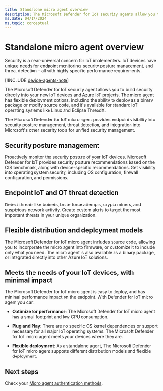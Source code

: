 ```yaml
---
title: Standalone micro agent overview 
description: The Microsoft Defender for IoT security agents allow you to build security directly into your new IoT devices and Azure IoT projects.
ms.date: 04/17/2024
ms.topic: conceptual
---
```


# Standalone micro agent overview

Security is a near-universal concern for IoT implementers. IoT devices have unique needs for endpoint monitoring, security posture management, and threat detection – all with highly specific performance requirements.

[!INCLUDE [device-agents-note](../includes/device-agents-note.md)]

The Microsoft Defender for IoT security agent allows you to build security directly into your new IoT devices and Azure IoT projects. The micro agent has flexible deployment options, including the ability to deploy as a binary package or modify source code, and it's available for standard IoT operating systems like Linux and Eclipse ThreadX.

The Microsoft Defender for IoT micro agent provides endpoint visibility into security posture management, threat detection, and integration into Microsoft's other security tools for unified security management.

## Security posture management

Proactively monitor the security posture of your IoT devices. Microsoft Defender for IoT provides security posture recommendations based on the CIS benchmark, along with device-specific recommendations. Get visibility into operating system security, including OS configuration, firewall configuration, and permissions.

## Endpoint IoT and OT threat detection

Detect threats like botnets, brute force attempts, crypto miners, and suspicious network activity. Create custom alerts to target the most important threats in your unique organization.

## Flexible distribution and deployment models

The Microsoft Defender for IoT micro agent includes source code, allowing you to incorporate the micro agent into firmware, or customize it to include only what you need. The micro agent is also available as a binary package, or integrated directly into other Azure IoT solutions.

## Meets the needs of your IoT devices, with minimal impact

The Microsoft Defender for IoT micro agent is easy to deploy, and has minimal performance impact on the endpoint. With Defender for IoT micro agent you can:

- **Optimize for performance**: The Microsoft Defender for IoT micro agent has a small footprint and low CPU consumption.

- **Plug and Play**: There are no specific OS kernel dependencies or support necessary for all major IoT operating systems. The Microsoft Defender for IoT micro agent meets your devices where they are.

- **Flexible deployment**: As a standalone agent, The Microsoft Defender for IoT micro agent supports different distribution models and flexible deployment.

## Next steps

Check your [Micro agent authentication methods](concept-security-agent-authentication.md).
